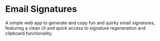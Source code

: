 # Email Signatures

A simple web app to generate and copy fun and quirky email signatures, featuring a clean UI and quick access to signature regeneration and clipboard functionality.
